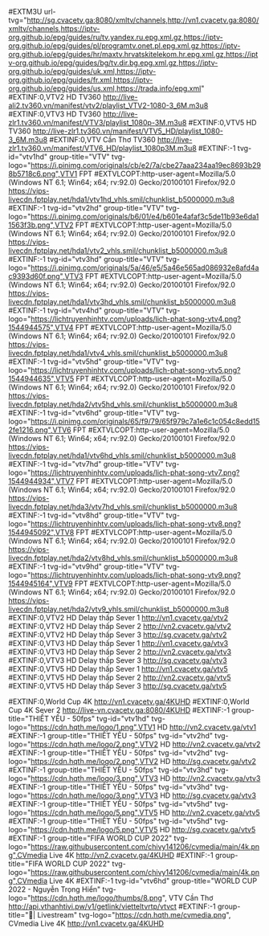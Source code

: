 #EXTM3U url-tvg="http://sg.cvacetv.ga:8080/xmltv/channels,http://vn1.cvacetv.ga:8080/xmltv/channels,https://iptv-org.github.io/epg/guides/ru/tv.yandex.ru.epg.xml.gz,https://iptv-org.github.io/epg/guides/pl/programtv.onet.pl.epg.xml.gz,https://iptv-org.github.io/epg/guides/hr/maxtv.hrvatskitelekom.hr.epg.xml.gz,https://iptv-org.github.io/epg/guides/bg/tv.dir.bg.epg.xml.gz,https://iptv-org.github.io/epg/guides/uk.xml,https://iptv-org.github.io/epg/guides/fr.xml,https://iptv-org.github.io/epg/guides/us.xml,https://trada.info/epg.xml"
#EXTINF:0,VTV2 HD TV360
http://live-ali2.tv360.vn/manifest/vtv2/playlist_VTV2-1080-3_6M.m3u8
#EXTINF:0,VTV3 HD TV360
http://live-zlr1.tv360.vn/manifest/VTV3/playlist_1080p-3M.m3u8
#EXTINF:0,VTV5 HD TV360
http://live-zlr1.tv360.vn/manifest/VTV5_HD/playlist_1080-3_6M.m3u8
#EXTINF:0,VTV Cần Thơ TV360
http://live-zlr1.tv360.vn/manifest/VTV6_HD/playlist_1080p3M.m3u8
#EXTINF:-1 tvg-id="vtv1hd" group-title="VTV" tvg-logo="https://i.pinimg.com/originals/cb/e2/7a/cbe27aaa234aa19ec8693b298b5718c6.png",VTV1 FPT
#EXTVLCOPT:http-user-agent=Mozilla/5.0 (Windows NT 6.1; Win64; x64; rv:92.0) Gecko/20100101 Firefox/92.0
https://vips-livecdn.fptplay.net/hda1/vtv1hd_vhls.smil/chunklist_b5000000.m3u8
#EXTINF:-1 tvg-id="vtv2hd" group-title="VTV" tvg-logo="https://i.pinimg.com/originals/b6/01/e4/b601e4afaf3c5de11b93e6da11563f3b.png",VTV2 FPT
#EXTVLCOPT:http-user-agent=Mozilla/5.0 (Windows NT 6.1; Win64; x64; rv:92.0) Gecko/20100101 Firefox/92.0
https://vips-livecdn.fptplay.net/hda1/vtv2_vhls.smil/chunklist_b5000000.m3u8
#EXTINF:-1 tvg-id="vtv3hd" group-title="VTV" tvg-logo="https://i.pinimg.com/originals/5a/46/e5/5a46e565ad086932e8afd4ac9393d60f.png",VTV3 FPT
#EXTVLCOPT:http-user-agent=Mozilla/5.0 (Windows NT 6.1; Win64; x64; rv:92.0) Gecko/20100101 Firefox/92.0
https://vips-livecdn.fptplay.net/hda1/vtv3hd_vhls.smil/chunklist_b5000000.m3u8
#EXTINF:-1 tvg-id="vtv4hd" group-title="VTV" tvg-logo="https://lichtruyenhinhtv.com/uploads/lich-phat-song-vtv4.png?1544944575",VTV4 FPT
#EXTVLCOPT:http-user-agent=Mozilla/5.0 (Windows NT 6.1; Win64; x64; rv:92.0) Gecko/20100101 Firefox/92.0
https://vips-livecdn.fptplay.net/hda1/vtv4_vhls.smil/chunklist_b5000000.m3u8
#EXTINF:-1 tvg-id="vtv5hd" group-title="VTV" tvg-logo="https://lichtruyenhinhtv.com/uploads/lich-phat-song-vtv5.png?1544944635",VTV5 FPT
#EXTVLCOPT:http-user-agent=Mozilla/5.0 (Windows NT 6.1; Win64; x64; rv:92.0) Gecko/20100101 Firefox/92.0
https://vips-livecdn.fptplay.net/hda2/vtv5hd_vhls.smil/chunklist_b5000000.m3u8
#EXTINF:-1 tvg-id="vtv6hd" group-title="VTV" tvg-logo="https://i.pinimg.com/originals/65/f9/79/65f979c7a1e6c1c054c8edd152fe1216.png",VTV6 FPT
#EXTVLCOPT:http-user-agent=Mozilla/5.0 (Windows NT 6.1; Win64; x64; rv:92.0) Gecko/20100101 Firefox/92.0
https://vips-livecdn.fptplay.net/hda1/vtv6hd_vhls.smil/chunklist_b5000000.m3u8
#EXTINF:-1 tvg-id="vtv7hd" group-title="VTV" tvg-logo="https://lichtruyenhinhtv.com/uploads/lich-phat-song-vtv7.png?1544944934",VTV7 FPT
#EXTVLCOPT:http-user-agent=Mozilla/5.0 (Windows NT 6.1; Win64; x64; rv:92.0) Gecko/20100101 Firefox/92.0
https://vips-livecdn.fptplay.net/hda3/vtv7hd_vhls.smil/chunklist_b5000000.m3u8
#EXTINF:-1 tvg-id="vtv8hd" group-title="VTV" tvg-logo="https://lichtruyenhinhtv.com/uploads/lich-phat-song-vtv8.png?1544945092",VTV8 FPT
#EXTVLCOPT:http-user-agent=Mozilla/5.0 (Windows NT 6.1; Win64; x64; rv:92.0) Gecko/20100101 Firefox/92.0
https://vips-livecdn.fptplay.net/hda2/vtv8hd_vhls.smil/chunklist_b5000000.m3u8
#EXTINF:-1 tvg-id="vtv9hd" group-title="VTV" tvg-logo="https://lichtruyenhinhtv.com/uploads/lich-phat-song-vtv9.png?1544945164",VTV9 FPT
#EXTVLCOPT:http-user-agent=Mozilla/5.0 (Windows NT 6.1; Win64; x64; rv:92.0) Gecko/20100101 Firefox/92.0
https://vips-livecdn.fptplay.net/hda2/vtv9_vhls.smil/chunklist_b5000000.m3u8
#EXTINF:0,VTV2 HD Delay thấp Sever 1
http://vn1.cvacetv.ga/vtv2
#EXTINF:0,VTV2 HD Delay thấp Sever 2
http://vn2.cvacetv.ga/vtv2
#EXTINF:0,VTV2 HD Delay thấp Sever 3
http://sg.cvacetv.ga/vtv2
#EXTINF:0,VTV3 HD Delay thấp Sever 1
http://vn1.cvacetv.ga/vtv3
#EXTINF:0,VTV3 HD Delay thấp Sever 2
http://vn2.cvacetv.ga/vtv3
#EXTINF:0,VTV3 HD Delay thấp Sever 3
http://sg.cvacetv.ga/vtv3
#EXTINF:0,VTV5 HD Delay thấp Sever 1
http://vn1.cvacetv.ga/vtv5
#EXTINF:0,VTV5 HD Delay thấp Sever 2
http://vn2.cvacetv.ga/vtv5
#EXTINF:0,VTV5 HD Delay thấp Sever 3
http://sg.cvacetv.ga/vtv5

#EXTINF:0,World Cup 4K
http://vn1.cvacetv.ga/4KUHD
#EXTINF:0,World Cup 4K Sever 2
http://live-vn.cvacetv.ga:8080/4KUHD
#EXTINF:-1 group-title="THIẾT YẾU - 50fps" tvg-id="vtv1hd" tvg-logo="https://cdn.hqth.me/logo/1.png",VTV1 HD
http://vn2.cvacetv.ga/vtv1
#EXTINF:-1 group-title="THIẾT YẾU - 50fps" tvg-id="vtv2hd" tvg-logo="https://cdn.hqth.me/logo/2.png",VTV2 HD
http://vn2.cvacetv.ga/vtv2
#EXTINF:-1 group-title="THIẾT YẾU - 50fps" tvg-id="vtv2hd" tvg-logo="https://cdn.hqth.me/logo/2.png",VTV2 HD
http://sg.cvacetv.ga/vtv2
#EXTINF:-1 group-title="THIẾT YẾU - 50fps" tvg-id="vtv3hd" tvg-logo="https://cdn.hqth.me/logo/3.png",VTV3 HD
http://vn2.cvacetv.ga/vtv3
#EXTINF:-1 group-title="THIẾT YẾU - 50fps" tvg-id="vtv3hd" tvg-logo="https://cdn.hqth.me/logo/3.png",VTV3 HD
http://sg.cvacetv.ga/vtv3
#EXTINF:-1 group-title="THIẾT YẾU - 50fps" tvg-id="vtv5hd" tvg-logo="https://cdn.hqth.me/logo/5.png",VTV5 HD
http://vn2.cvacetv.ga/vtv5
#EXTINF:-1 group-title="THIẾT YẾU - 50fps" tvg-id="vtv5hd" tvg-logo="https://cdn.hqth.me/logo/5.png",VTV5 HD
http://sg.cvacetv.ga/vtv5
#EXTINF:-1 group-title="FIFA WORLD CUP 2022" tvg-logo="https://raw.githubusercontent.com/chivy141206/cvmedia/main/4k.png",CVmedia Live 4K
http://vn2.cvacetv.ga/4KUHD
#EXTINF:-1 group-title="FIFA WORLD CUP 2022" tvg-logo="https://raw.githubusercontent.com/chivy141206/cvmedia/main/4k.png",CVmedia Live 4K
#EXTINF:-1 tvg-id="vtv6hd" group-title="WORLD CUP 2022 - Nguyễn Trọng Hiển" tvg-logo="https://cdn.hqth.me/logo/thumbs/8.png", VTV Cần Thơ
http://api.vthanhtivi.pw/v1/getlink/vietteltvrtp/vtvct
#EXTINF:-1 group-title="🔴| Livestream" tvg-logo="https://cdn.hqth.me/cvmedia.png", CVmedia Live 4K
http://vn1.cvacetv.ga/4KUHD
